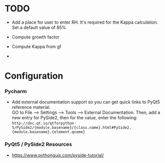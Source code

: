 
# TODO

* Add a place for user to enter RH. It's required for the Kappa calculation. Set a default value of 85%

* Compute growth factor
* Compute Kappa from gf
* 


# Configuration

### Pycharm

* Add external documentation support so you can get quick links to PyQt5 reference material.   
  GO to File --> Settings --> Tools --> External Documentation. Then, add a new entry for PySide2, then for the value, enter the following:  
  `http://doc.qt.io/qtforpython-5/PySide2/{module.basename}/{class.name}.html#PySide2.{module.basename}.{element.qname}`
  
### PyQt5 / PySide2 Resources

* https://www.pythonguis.com/pyside-tutorial/

